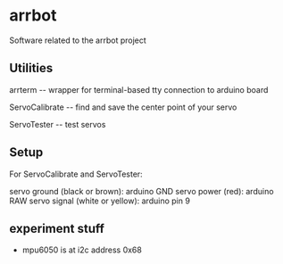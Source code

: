 arrbot
======

Software related to the arrbot project


Utilities
---------

arrterm -- wrapper for terminal-based tty connection to arduino board

ServoCalibrate -- find and save the center point of your servo

ServoTester -- test servos

Setup
-----

For ServoCalibrate and ServoTester:

servo ground (black or brown): arduino GND
servo power (red):  arduino RAW
servo signal (white or yellow): arduino pin 9

experiment stuff
----------------
- mpu6050 is at i2c address 0x68
